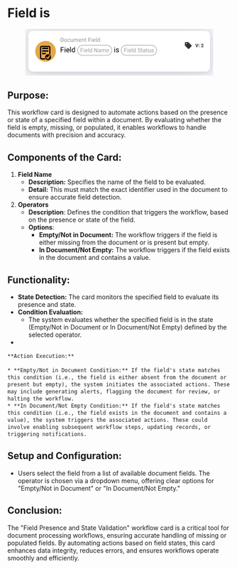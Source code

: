 # Field is

<figure><img src="../../../../.gitbook/assets/image (7) (1).png" alt="" width="563"><figcaption></figcaption></figure>

## **Purpose:**

This workflow card is designed to automate actions based on the presence or state of a specified field within a document. By evaluating whether the field is empty, missing, or populated, it enables workflows to handle documents with precision and accuracy.

## **Components of the Card:**

1. **Field Name**
   * **Description:** Specifies the name of the field to be evaluated.
   * **Detail:** This must match the exact identifier used in the document to ensure accurate field detection.
2. **Operators**
   * **Description**: Defines the condition that triggers the workflow, based on the presence or state of the field.
   * **Options**:
     * **Empty/Not in Document:** The workflow triggers if the field is either missing from the document or is present but empty.
     * **In Document/Not Empty:** The workflow triggers if the field exists in the document and contains a value.

## **Functionality:**

* **State Detection:** The card monitors the specified field to evaluate its presence and state.
* **Condition Evaluation:**
  * The system evaluates whether the specified field is in the state (Empty/Not in Document or In Document/Not Empty) defined by the selected operator.
*

    **Action Execution:**

    * **Empty/Not in Document Condition:** If the field's state matches this condition (i.e., the field is either absent from the document or present but empty), the system initiates the associated actions. These may include generating alerts, flagging the document for review, or halting the workflow.
    * **In Document/Not Empty Condition:** If the field's state matches this condition (i.e., the field exists in the document and contains a value), the system triggers the associated actions. These could involve enabling subsequent workflow steps, updating records, or triggering notifications.

## **Setup and Configuration:**&#x20;

* Users select the field from a list of available document fields. The operator is chosen via a dropdown menu, offering clear options for "Empty/Not in Document" or "In Document/Not Empty."

## **Conclusion:**

The "Field Presence and State Validation" workflow card is a critical tool for document processing workflows, ensuring accurate handling of missing or populated fields. By automating actions based on field states, this card enhances data integrity, reduces errors, and ensures workflows operate smoothly and efficiently.
